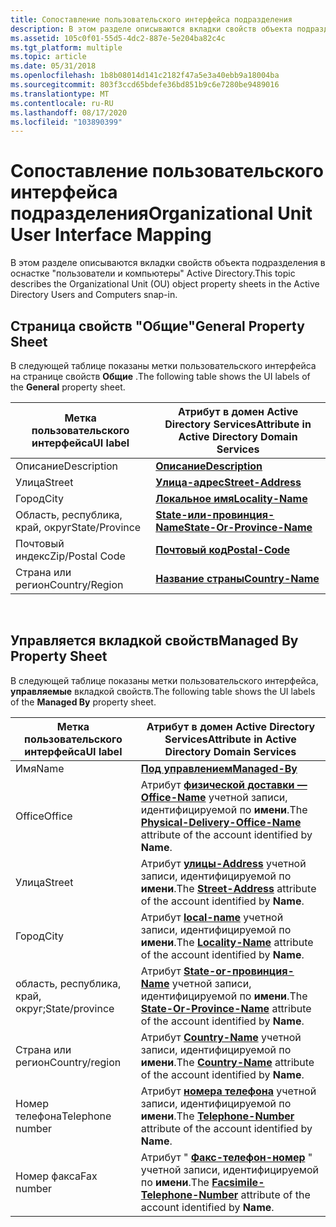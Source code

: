 ```yaml
---
title: Сопоставление пользовательского интерфейса подразделения
description: В этом разделе описываются вкладки свойств объекта подразделения в оснастке "пользователи и компьютеры" Active Directory.
ms.assetid: 105c0f01-55d5-4dc2-887e-5e204ba82c4c
ms.tgt_platform: multiple
ms.topic: article
ms.date: 05/31/2018
ms.openlocfilehash: 1b8b08014d141c2182f47a5e3a40ebb9a18004ba
ms.sourcegitcommit: 803f3ccd65bdefe36bd851b9c6e7280be9489016
ms.translationtype: MT
ms.contentlocale: ru-RU
ms.lasthandoff: 08/17/2020
ms.locfileid: "103890399"
---
```

# <a name="organizational-unit-user-interface-mapping"></a><span data-ttu-id="d8dcb-103">Сопоставление пользовательского интерфейса подразделения</span><span class="sxs-lookup"><span data-stu-id="d8dcb-103">Organizational Unit User Interface Mapping</span></span>

<span data-ttu-id="d8dcb-104">В этом разделе описываются вкладки свойств объекта подразделения в оснастке "пользователи и компьютеры" Active Directory.</span><span class="sxs-lookup"><span data-stu-id="d8dcb-104">This topic describes the Organizational Unit (OU) object property sheets in the Active Directory Users and Computers snap-in.</span></span>

## <a name="general-property-sheet"></a><span data-ttu-id="d8dcb-105">Страница свойств "Общие"</span><span class="sxs-lookup"><span data-stu-id="d8dcb-105">General Property Sheet</span></span>

<span data-ttu-id="d8dcb-106">В следующей таблице показаны метки пользовательского интерфейса на странице свойств **Общие** .</span><span class="sxs-lookup"><span data-stu-id="d8dcb-106">The following table shows the UI labels of the **General** property sheet.</span></span>



| <span data-ttu-id="d8dcb-107">Метка пользовательского интерфейса</span><span class="sxs-lookup"><span data-stu-id="d8dcb-107">UI label</span></span>        | <span data-ttu-id="d8dcb-108">Атрибут в домен Active Directory Services</span><span class="sxs-lookup"><span data-stu-id="d8dcb-108">Attribute in Active Directory Domain Services</span></span> |
|-----------------|-----------------------------------------------|
| <span data-ttu-id="d8dcb-109">Описание</span><span class="sxs-lookup"><span data-stu-id="d8dcb-109">Description</span></span>     | [<span data-ttu-id="d8dcb-110">**Описание**</span><span class="sxs-lookup"><span data-stu-id="d8dcb-110">**Description**</span></span>](/windows/desktop/ADSchema/a-description)     |
| <span data-ttu-id="d8dcb-111">Улица</span><span class="sxs-lookup"><span data-stu-id="d8dcb-111">Street</span></span>          | [<span data-ttu-id="d8dcb-112">**Улица-адрес**</span><span class="sxs-lookup"><span data-stu-id="d8dcb-112">**Street-Address**</span></span>](/windows/desktop/ADSchema/a-street)       |
| <span data-ttu-id="d8dcb-113">Город</span><span class="sxs-lookup"><span data-stu-id="d8dcb-113">City</span></span>            | [<span data-ttu-id="d8dcb-114">**Локальное имя**</span><span class="sxs-lookup"><span data-stu-id="d8dcb-114">**Locality-Name**</span></span>](/windows/desktop/ADSchema/a-l)             |
| <span data-ttu-id="d8dcb-115">Область, республика, край, округ</span><span class="sxs-lookup"><span data-stu-id="d8dcb-115">State/Province</span></span>  | [<span data-ttu-id="d8dcb-116">**State-или-провинция-Name**</span><span class="sxs-lookup"><span data-stu-id="d8dcb-116">**State-Or-Province-Name**</span></span>](/windows/desktop/ADSchema/a-st)   |
| <span data-ttu-id="d8dcb-117">Почтовый индекс</span><span class="sxs-lookup"><span data-stu-id="d8dcb-117">Zip/Postal Code</span></span> | [<span data-ttu-id="d8dcb-118">**Почтовый код**</span><span class="sxs-lookup"><span data-stu-id="d8dcb-118">**Postal-Code**</span></span>](/windows/desktop/ADSchema/a-postalcode)      |
| <span data-ttu-id="d8dcb-119">Страна или регион</span><span class="sxs-lookup"><span data-stu-id="d8dcb-119">Country/Region</span></span>  | [<span data-ttu-id="d8dcb-120">**Название страны**</span><span class="sxs-lookup"><span data-stu-id="d8dcb-120">**Country-Name**</span></span>](/windows/desktop/ADSchema/a-c)              |



 

## <a name="managed-by-property-sheet"></a><span data-ttu-id="d8dcb-121">Управляется вкладкой свойств</span><span class="sxs-lookup"><span data-stu-id="d8dcb-121">Managed By Property Sheet</span></span>

<span data-ttu-id="d8dcb-122">В следующей таблице показаны метки пользовательского интерфейса, **управляемые** вкладкой свойств.</span><span class="sxs-lookup"><span data-stu-id="d8dcb-122">The following table shows the UI labels of the **Managed By** property sheet.</span></span>



| <span data-ttu-id="d8dcb-123">Метка пользовательского интерфейса</span><span class="sxs-lookup"><span data-stu-id="d8dcb-123">UI label</span></span>         | <span data-ttu-id="d8dcb-124">Атрибут в домен Active Directory Services</span><span class="sxs-lookup"><span data-stu-id="d8dcb-124">Attribute in Active Directory Domain Services</span></span>                                                                                   |
|------------------|---------------------------------------------------------------------------------------------------------------------------------|
| <span data-ttu-id="d8dcb-125">Имя</span><span class="sxs-lookup"><span data-stu-id="d8dcb-125">Name</span></span>             | [<span data-ttu-id="d8dcb-126">**Под управлением**</span><span class="sxs-lookup"><span data-stu-id="d8dcb-126">**Managed-By**</span></span>](/windows/desktop/ADSchema/a-managedby)                                                                                          |
| <span data-ttu-id="d8dcb-127">Office</span><span class="sxs-lookup"><span data-stu-id="d8dcb-127">Office</span></span>           | <span data-ttu-id="d8dcb-128">Атрибут [**физической доставки — Office-Name**](/windows/desktop/ADSchema/a-physicaldeliveryofficename) учетной записи, идентифицируемой по **имени**.</span><span class="sxs-lookup"><span data-stu-id="d8dcb-128">The [**Physical-Delivery-Office-Name**](/windows/desktop/ADSchema/a-physicaldeliveryofficename) attribute of the account identified by **Name**.</span></span> |
| <span data-ttu-id="d8dcb-129">Улица</span><span class="sxs-lookup"><span data-stu-id="d8dcb-129">Street</span></span>           | <span data-ttu-id="d8dcb-130">Атрибут [**улицы-Address**](/windows/desktop/ADSchema/a-street) учетной записи, идентифицируемой по **имени**.</span><span class="sxs-lookup"><span data-stu-id="d8dcb-130">The [**Street-Address**](/windows/desktop/ADSchema/a-street) attribute of the account identified by **Name**.</span></span>                                    |
| <span data-ttu-id="d8dcb-131">Город</span><span class="sxs-lookup"><span data-stu-id="d8dcb-131">City</span></span>             | <span data-ttu-id="d8dcb-132">Атрибут [**local-name**](/windows/desktop/ADSchema/a-l) учетной записи, идентифицируемой по **имени**.</span><span class="sxs-lookup"><span data-stu-id="d8dcb-132">The [**Locality-Name**](/windows/desktop/ADSchema/a-l) attribute of the account identified by **Name**.</span></span>                                          |
| <span data-ttu-id="d8dcb-133">область, республика, край, округ;</span><span class="sxs-lookup"><span data-stu-id="d8dcb-133">State/province</span></span>   | <span data-ttu-id="d8dcb-134">Атрибут [**State-or-провинция-Name**](/windows/desktop/ADSchema/a-st) учетной записи, идентифицируемой по **имени**.</span><span class="sxs-lookup"><span data-stu-id="d8dcb-134">The [**State-Or-Province-Name**](/windows/desktop/ADSchema/a-st) attribute of the account identified by **Name**.</span></span>                                |
| <span data-ttu-id="d8dcb-135">Страна или регион</span><span class="sxs-lookup"><span data-stu-id="d8dcb-135">Country/region</span></span>   | <span data-ttu-id="d8dcb-136">Атрибут [**Country-Name**](/windows/desktop/ADSchema/a-c) учетной записи, идентифицируемой по **имени**.</span><span class="sxs-lookup"><span data-stu-id="d8dcb-136">The [**Country-Name**](/windows/desktop/ADSchema/a-c) attribute of the account identified by **Name**.</span></span>                                           |
| <span data-ttu-id="d8dcb-137">Номер телефона</span><span class="sxs-lookup"><span data-stu-id="d8dcb-137">Telephone number</span></span> | <span data-ttu-id="d8dcb-138">Атрибут [**номера телефона**](/windows/desktop/ADSchema/a-telephonenumber) учетной записи, идентифицируемой по **имени**.</span><span class="sxs-lookup"><span data-stu-id="d8dcb-138">The [**Telephone-Number**](/windows/desktop/ADSchema/a-telephonenumber) attribute of the account identified by **Name**.</span></span>                         |
| <span data-ttu-id="d8dcb-139">Номер факса</span><span class="sxs-lookup"><span data-stu-id="d8dcb-139">Fax number</span></span>       | <span data-ttu-id="d8dcb-140">Атрибут " [**Факс-телефон-номер**](/windows/desktop/ADSchema/a-facsimiletelephonenumber) " учетной записи, идентифицируемой по **имени**.</span><span class="sxs-lookup"><span data-stu-id="d8dcb-140">The [**Facsimile-Telephone-Number**](/windows/desktop/ADSchema/a-facsimiletelephonenumber) attribute of the account identified by **Name**.</span></span>      |



 

 

 